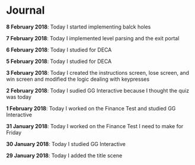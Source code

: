 # Journal

**8 February 2018**: Today I started implementing balck holes

**7 February 2018**: Today I implemented level parsing and the exit portal

**6 February 2018**: Today I studied for DECA

**5 February 2018**: Today I studied for DECA

**3 February 2018**: Today I created the instructions screen, lose screen, and win screen and modified the logic dealing with keypresses

**2 February 2018**: Today I sudied GG Interactive because I thought the quiz was today

**1 February 2018**: Today I worked on the Finance Test and studied GG Interactive

**31 January 2018**: Today I worked on the Finance Test I need to make for Friday

**30 January 2018**: Today I studied GG Interactive

**29 January 2018**: Today I added the title scene
